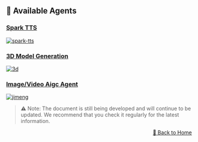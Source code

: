 ## 🤖 Available Agents

### [Spark TTS](https://youtu.be/b3Ym69arLGw)

[![spark-tts](https://img.youtube.com/vi/b3Ym69arLGw/0.jpg)](https://youtu.be/b3Ym69arLGw) 

### [3D Model Generation](https://youtu.be/DhERLlXPK6I)

[![3d](https://img.youtube.com/vi/DhERLlXPK6I/0.jpg)](https://youtu.be/DhERLlXPK6I)

### [Image/Video Aigc Agent](https://youtu.be/p4cl-FNlW8I)

[![jimeng](https://img.youtube.com/vi/p4cl-FNlW8I/0.jpg)](https://youtu.be/p4cl-FNlW8I)

> ⚠️ Note: The document is still being developed and will continue to be updated. We recommend that you check it regularly for the latest information.

<p align="right" >
  <a href="../README.md">
    🔗 Back to Home
  </a>
</p> 
